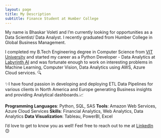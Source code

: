 ```yaml
---
layout: page
title: My Description
subtitle: Finance Student at Humber College
---
```


My name is Bhaskar Voleti and I’m currently looking for opportunities as a Data Scientist/ Data Analyst. I recently graduated from Humber College in Global Business Management.

I completed my B.Tech Engineering degree in Computer Science from [VIT University](https://vit.ac.in/) and started my career as a Python Developer - Data Analytics at [Labyrinth AI](https://labyrinth.ai/) and was fortunate enough to work on interesting problems in Machine Learning, Computer Vision, Data Analytics using AWS, Azure Cloud services. 🔍

 ✨I have found passion in developing and deploying ETL Data Pipelines for various clients in North America and Europe generating Business insights and providing Analytical dashboards.📈

**Programming Languages**: Python, SQL, SAS
**Tools**: Amazon Web Services, Azure Cloud Services
**Skills**: Financial Analytics, Web Analytics, Data Analytics
**Data Visualization**: Tableau, PowerBI, Excel

I’d love to get to know you as well! Feel free to reach out to me at [LinkedIn](https://www.linkedin.com/in/bhaskar-voleti-profile/) 😊
